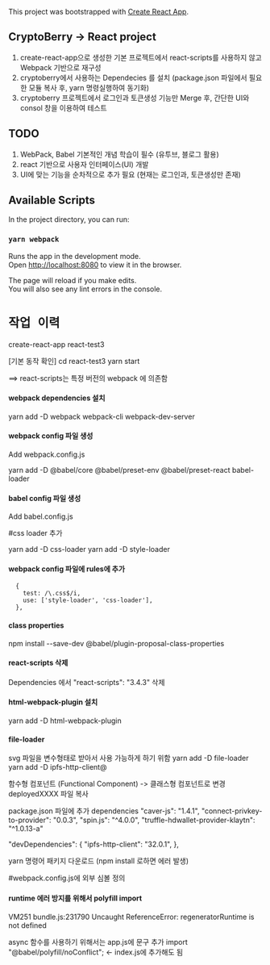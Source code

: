 This project was bootstrapped with [Create React App](https://github.com/facebook/create-react-app).

## CryptoBerry -> React project
1. create-react-app으로 생성한 기본 프로젝트에서 react-scripts를 사용하지 않고 Webpack 기반으로 재구성 
2. cryptoberry에서 사용하는 Dependecies 를 설치 (package.json 파일에서 필요한 모듈 복사 후, yarn 명령실행하여 동기화) 
3. cryptoberry 프로젝트에서 로그인과 토큰생성 기능만 Merge 후, 간단한 UI와 consol 창을 이용하여 테스트

## TODO
1. WebPack, Babel 기본적인 개념 학습이 필수 (유투브, 블로그 활용)
2. react 기반으로 사용자 인터페이스(UI) 개발 
3. UI에 맞는 기능을 순차적으로 추가 필요 (현재는 로그인과, 토큰생성만 존재)

## Available Scripts

In the project directory, you can run:

### `yarn webpack`

Runs the app in the development mode.<br />
Open [http://localhost:8080](http://localhost:8080) to view it in the browser.

The page will reload if you make edits.<br />
You will also see any lint errors in the console.

# `작업 이력`

create-react-app react-test3

[기본 동작 확인]
  cd react-test3
  yarn start

==> react-scripts는 특정 버전의 webpack 에 의존함

#### webpack dependencies 설치
yarn add -D webpack webpack-cli webpack-dev-server

#### webpack config 파일 생성
Add webpack.config.js

yarn add -D @babel/core @babel/preset-env @babel/preset-react babel-loader

#### babel config 파일 생성 
Add babel.config.js


#css loader 추가 

yarn add -D css-loader
yarn add -D style-loader

#### webpack config 파일에 rules에 추가 
      {
        test: /\.css$/i,
        use: ['style-loader', 'css-loader'],
      },


#### class properties
npm install --save-dev @babel/plugin-proposal-class-properties


#### react-scripts 삭제 
Dependencies 에서 "react-scripts": "3.4.3" 삭제


#### html-webpack-plugin 설치
yarn add -D html-webpack-plugin


#### file-loader 
svg 파일을 변수형태로 받아서 사용 가능하게 하기 위함 
yarn add -D file-loader
yarn add -D ipfs-http-client@


함수형 컴포넌트 (Functional Component) -> 클래스형 컴포넌트로 변경 
deployedXXXX 파일 복사 


package.json 파일에 추가 
dependencies 
    "caver-js": "1.4.1",
    "connect-privkey-to-provider": "0.0.3",
    "spin.js": "^4.0.0",
    "truffle-hdwallet-provider-klaytn": "^1.0.13-a"

  "devDependencies": {
    "ipfs-http-client": "32.0.1",
  },

yarn 명령어 패키지 다운로드 (npm install 로하면 에러 발생)

#webpack.config.js에 외부 심볼 정의 

#### runtime 에러 방지를 위해서 polyfill import 
VM251 bundle.js:231790 Uncaught ReferenceError: regeneratorRuntime is not defined

async 함수를 사용하기 위해서는 
app.js에 
문구 추가 
import "@babel/polyfill/noConflict";  <- index.js에 추가해도 됨

